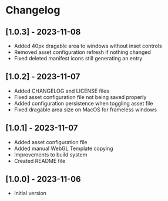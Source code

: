 # Changelog

## [1.0.3] - 2023-11-08

- Added 40px dragable area to windows without inset controls
- Removed asset configuration refresh if nothing changed
- Fixed deleted manifest icons still generating an entry

## [1.0.2] - 2023-11-07

- Added CHANGELOG and LICENSE files
- Fixed asset configuration file not being saved properly
- Added configuration persistence when toggling asset file
- Fixed dragable area size on MacOS for frameless windows

## [1.0.1] - 2023-11-07

- Added asset configuration file
- Added manual WebGL Template copying
- Improvements to build system
- Created README file

## [1.0.0] - 2023-11-06

- Initial version
